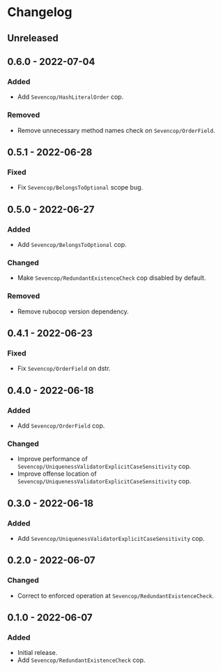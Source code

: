 # Changelog

## Unreleased

## 0.6.0 - 2022-07-04

### Added

- Add `Sevencop/HashLiteralOrder` cop.

### Removed

- Remove unnecessary method names check on `Sevencop/OrderField`.

## 0.5.1 - 2022-06-28

### Fixed

- Fix `Sevencop/BelongsToOptional` scope bug.

## 0.5.0 - 2022-06-27

### Added

- Add `Sevencop/BelongsToOptional` cop.

### Changed

- Make `Sevencop/RedundantExistenceCheck` cop disabled by default.

### Removed

- Remove rubocop version dependency.

## 0.4.1 - 2022-06-23

### Fixed

- Fix `Sevencop/OrderField` on dstr.

## 0.4.0 - 2022-06-18

### Added

- Add `Sevencop/OrderField` cop.

### Changed

- Improve performance of `Sevencop/UniquenessValidatorExplicitCaseSensitivity` cop.
- Improve offense location of `Sevencop/UniquenessValidatorExplicitCaseSensitivity` cop.

## 0.3.0 - 2022-06-18

### Added

- Add `Sevencop/UniquenessValidatorExplicitCaseSensitivity` cop.

## 0.2.0 - 2022-06-07

### Changed

- Correct to enforced operation at `Sevencop/RedundantExistenceCheck`.

## 0.1.0 - 2022-06-07

### Added

- Initial release.
- Add `Sevencop/RedundantExistenceCheck` cop.
